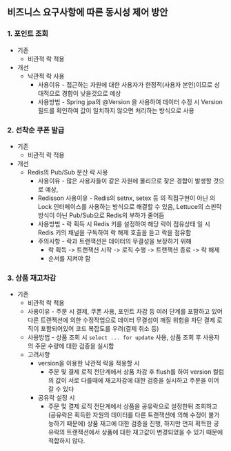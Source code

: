## 비즈니스 요구사항에 따른 동시성 제어 방안

### 1. 포인트 조회

- 기존
    - 비관적 락 적용
- 개선
    - 낙관적 락 사용
        - 사용이유 - 접근하는 자원에 대한 사용자가 한정적(사용자 본인)이므로 상대적으로 경합이 낮을것으로 예상
        - 사용방법 - Spring jpa의 @Version 을 사용하여 데이터 수정 시 Version 필드를 확인하여 값이 일치하지 않으면 처리하는 방식으로 사용

### 2. 선착순 쿠폰 발급

- 기존
    - 비관적 락 적용
- 개선
    - Redis의 Pub/Sub 분산 락 사용
        - 사용이유 - 많은 사용자들이 같은 자원에 몰리므로 잦은 경합이 발생할 것으로 예상,
        - Redisson 사용이유 - Redis의 setnx, setex 등 의 직접구현이 아닌 의 Lock 인터페이스를 사용하는 방식으로 해결할 수 있음, Lettuce의 스핀락 방식이 아닌 Pub/Sub으로 Redis의 부하가 줄어듬
        - 사용방법 - 락 획득 시 Redis 키를 설정하여 해당 락이 점유상태 일 시 Redis 키의 채널을 구독하여 락 해제 호출을 듣고 락을 점유함
        - 주의사항 - 락과 트랜잭션은 데이터의 무결성을 보장하기 위해
          - 락 획득 -> 트랜잭션 시작 -> 로직 수행 -> 트랜잭션 종료 -> 락 해제
          - 순서를 지켜야 함

### 3. 상품 재고차감

- 기존
    - 비관적 락 적용
    - 사용이유 - 주문 시 결제, 쿠폰 사용, 포인트 차감 등 여러 단계를 포함하고 있어 다른 트랜잭션에 의한 수정작업으로 데이터 무결성이 깨질 위험을 차단
      결제 로직이 포함되어있어 코드 복잡도를 우려(결제 취소 등)
    - 사용방법 - 상품 조회 시 `select ... for update` 사용, 상품 조회 후 사용자의 주문 수량에 대한 검증을 실시함
    - 고려사항
        - version을 이용한 낙관적 락을 적용할 시
            - 주문 및 결제 로직 전단계에서 상품 차감 후 flush를 하여 version 컬럼의 값이 서로 다를때에 재고차감에 대한 검증을 실시하고 주문을 이어갈 수 있다
        - 공유락 설정 시
            - 주문 및 결제 로직 전단계에서 상품을 공유락으로 설정한뒤 조회하고(공유락은 획득한 자원의 데이터를 다른 트랜잭션에 의해 수정이 불가능하기 때문에) 상품 재고에 대한 검증을 진행, 하지만 먼저 획득한 공유락의 트랜잭션에서 상품에 대한 재고값이 변경되었을 수 있기 때문에 적합하지 않다.
